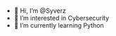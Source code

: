 - 👋 Hi, I’m @Syverz
- 👀 I’m interested in Cybersecurity
- 🌱 I’m currently learning Python


<!---
Syverz/Syverz is a ✨ special ✨ repository because its `README.md` (this file) appears on your GitHub profile.
You can click the Preview link to take a look at your changes.
--->
